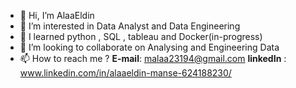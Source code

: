 - 👋 Hi, I’m AlaaEldin
- 👀 I’m interested in Data Analyst and Data Engineering 
- 🌱 I learned python , SQL , tableau and Docker(in-progress)
- 💞️ I’m looking to collaborate on Analysing and Engineering Data
- 📫 How to reach me ? **E-mail**: malaa23194@gmail.com
**linkedIn** : www.linkedin.com/in/alaaeldin-manse-624188230/

<!---
AlaaEldin94/AlaaEldin94 is a ✨ special ✨ repository because its `README.md` (this file) appears on your GitHub profile.
You can click the Preview link to take a look at your changes.
--->
